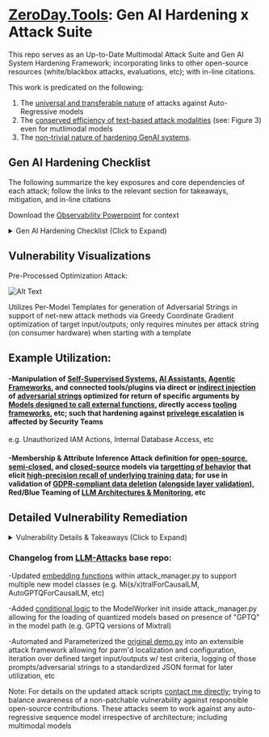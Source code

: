 # [ZeroDay.Tools](https://www.zeroday.tools/): Gen AI Hardening x Attack Suite

This repo serves as an Up-to-Date Multimodal Attack Suite and Gen AI System Hardening Framework; incorporating links to other open-source resources (white/blackbox attacks, evaluations, etc); with in-line citations.

This work is predicated on the following:

1) The [universal and transferable nature](https://llm-attacks.org/) of attacks against Auto-Regressive models
2) The [conserved efficiency of text-based attack modalities](https://arxiv.org/pdf/2307.14061v1.pdf) (see: Figure 3) even for mutlimodal models
3) The [non-trivial nature of hardening GenAI systems](https://www.latentspace.tools/).

## Gen AI Hardening Checklist 

The following summarize the key exposures and core dependencies of each attack; follow the links to the relevant section for takeaways, mitigation, and in-line citations

Download the [Observability Powerpoint](https://github.com/rabbidave/Enterprise-Executive-Summaries/blob/main/Observability.pptx) for context

<details>
  <summary>Gen AI Hardening Checklist (Click to Expand)</summary>

### [Optimization-Free Attacks](https://github.com/rabbidave/ZeroDay.Tools#optimization-free-attack-details)
Key Exposure: Brand Reputation Damage & Performance Degradation

Dependency: Requires [specific API fields](https://cookbook.openai.com/examples/using_logprobs); no pre-processing
### [Pre-Processed Attacks](https://github.com/rabbidave/ZeroDay.Tools#pre-processed-attack-details)
Key Exposure: Data Loss via Exploitation of Distributed Systems

Dependency: Whitebox Attacks require [a localized target](https://huggingface.co/docs/huggingface_hub/main/en/package_reference/hf_file_system) of either [Language Models](https://llm-attacks.org/) or [Mutlimodal Models](https://huggingface.co/liuhaotian/llava-v1.5-13b); multiple frameworks (e.g. [SGA](https://github.com/Zoky-2020/SGA), [VLAttack](https://github.com/ericyinyzy/VLAttack), etc) also designed to enable Transferable Multimodal Blackbox Attacks
### [System Context Extraction](https://github.com/rabbidave/ZeroDay.Tools#system-context-extraction-details)
Key Exposure: Documentation & Distribution of System Vulnerabilities; Non-Compliance with AI Governance Standards

Dependency: Requires API Access over time; [‘time-based blind SQL injection’](https://owasp.org/www-community/attacks/Blind_SQL_Injection) for [Multimodal Models](https://arxiv.org/pdf/2307.08715v2.pdf)
### [Model Context Extraction](https://github.com/rabbidave/ZeroDay.Tools#model-context-extraction-details)
Key Exposure: Documentation & Distribution of Model-Specific Vulnerabilities

Dependency: API Access for context window retrieval; VectorDB Access for [decoding embeddings](https://github.com/jxmorris12/vec2text)
### [Training Data Extraction](https://github.com/rabbidave/ZeroDay.Tools#training-data-extraction-details)
Key Exposure: Legal Liability from Data Licensure Breaches; Non-Compliance with AI Governance Standards

Dependency: Requires API Access over time; ‘rules’ defeated via prior system and model context extraction paired with optimized attacks
### [Supply Chain & Data Poisoning](https://github.com/rabbidave/ZeroDay.Tools#supply-chain--data-poisoning-details)
Key Exposure: Brand Reputation Damage & Performance Degradation; Non-Compliance with AI Governance Standards, especially for [“high-risk systems”](https://cset.georgetown.edu/article/the-eu-ai-act-a-primer/)

Dependency: Target use of compromised data & models; integration of those vulnerabilities with CI/CD systems
### [Model-Specific Vulnerabilities](https://github.com/rabbidave/ZeroDay.Tools#model-specific-vulnerability-details)
Key Exposure: Documentation & Distribution of System Vulnerabilities; Brand Reputation Damage & Performance Degradation

Dependency: Lack of Active Assessment of Sensitive or External Systems

</details>

## Vulnerability Visualizations

Pre-Processed Optimization Attack:

![Alt Text](https://media.giphy.com/media/v1.Y2lkPTc5MGI3NjExZXRvNWlqZWhiYmFrbmp3a2RsOTZmdTQ5YmY0ZnU1OGIyNW8wYmVobSZlcD12MV9pbnRlcm5hbF9naWZfYnlfaWQmY3Q9Zw/K0UZJibCsa6Ty0CIyI/source.gif)

Utilizes Per-Model Templates for generation of Adversarial Strings in support of net-new attack methods via Greedy Coordinate Gradient optimization of target input/outputs; only requires minutes per attack string (on consumer hardware) when starting with a template

## Example Utilization:

#### -Manipulation of [Self-Supervised Systems](https://github.com/microsoft/TaskWeaver), [AI Assistants](https://platform.openai.com/docs/assistants/overview), [Agentic Frameworks](https://learn.microsoft.com/en-us/semantic-kernel/overview/), and connected tools/plugins via direct or [indirect injection](https://github.com/greshake/llm-security#compromising-llms-using-indirect-prompt-injection) of [adversarial strings](https://llm-attacks.org/) optimized for return of specific arguments by [Models designed to call external functions](https://github.com/nexusflowai/NexusRaven/), directly access [tooling frameworks](https://python.langchain.com/docs/integrations/tools/), etc; such that hardening against [privelege escalation](https://www.crowdstrike.com/cybersecurity-101/privilege-escalation/) is affected by Security Teams

e.g. Unauthorized IAM Actions, Internal Database Access, etc

#### -Membership & Attribute Inference Attack definition for [open-source](https://arxiv.org/pdf/2311.17035.pdf#subsection.5.2), [semi-closed](https://arxiv.org/pdf/2311.17035.pdf), and [closed-source](https://arxiv.org/pdf/2311.17035.pdf#subsection.5.2) models via [targetting of behavior](https://arxiv.org/pdf/2311.17035.pdf#subsection.5.1) that elicit [high-precision recall of underlying training data](https://arxiv.org/pdf/2311.17035.pdf#subsection.5.7); for use in validation of [GDPR-compliant data deletion](https://gdpr-info.eu/art-17-gdpr/) ([alongside layer validation](https://weightwatcher.ai/)), Red/Blue Teaming of [LLM Architectures & Monitoring](https://www.latentspace.tools/), etc

## Detailed Vulnerability Remediation

<details>
  <summary>Vulnerability Details & Takeaways (Click to Expand)</summary>

#### Optimization-Free Attack Details
Dependency: Requires [specific API fields](https://cookbook.openai.com/examples/using_logprobs); no pre-processing

Key Exposure: Brand Reputation Damage & Performance Degradation

Takeaway: [Mitigate low-complexity priming attacks](https://llmpriming.focallab.org/) via [evaluation of input/output embeddings](https://www.latentspace.tools/#h.de5k8d8cxz8c) against moving windows of time, as well as limits on what data is available via API (e.g. [Next-Token Probabilities aka Logits](https://cookbook.openai.com/examples/using_logprobs)); also mitigates DDoS attacks and indicates instances of poor generalization

#### Pre-Processed Attack Details
Key Exposure: Data Loss via Exploitation of Distributed Systems

Dependency: Whitebox Attacks require [a localized target](https://huggingface.co/docs/huggingface_hub/main/en/package_reference/hf_file_system) of either [Language Models](https://llm-attacks.org/) or [Mutlimodal Models](https://huggingface.co/liuhaotian/llava-v1.5-13b); multiple frameworks (e.g. [SGA](https://github.com/Zoky-2020/SGA), [VLAttack](https://github.com/ericyinyzy/VLAttack), etc) also designed to enable Transferable Multimodal Blackbox Attacks

Takeaway: [Defeat pre-processed optimization attacks](https://www.latentspace.tools/) by pre-defining embeddings for 'good' and 'bad' examples, logging, [clustering, and flagging of non-conforming entries](https://www.latentspace.tools/#h.lwa4hv3scloi) pre-output generation, as well as utilizing windowed evaluation of input/output embeddings against application-specific baselines

#### System Context Extraction Details

Key Exposure: Documentation & Distribution of System Vulnerabilities; Non-Compliance with AI Governance Standards

Dependency: Requires API Access over time; [‘time-based blind SQL injection’](https://owasp.org/www-community/attacks/Blind_SQL_Injection) for [Multimodal Models](https://arxiv.org/pdf/2307.08715v2.pdf)

Takeaway: Mitigate retrieval of information about the system and application controls from Time-Based Blind Injection Attacks via [Application-Specific Firewalls](https://www.f5.com/glossary/application-firewall) and [Error Handling Best-Practices](https://brightsec.com/blog/error-based-sql-injection/); augment detection for sensitive systems by [evaluating conformity of inputs/outputs](https://www.latentspace.tools/#h.rmca9kuof4sx) against pre-embedded attack strings, and flagging long-running sessions for review

#### Model Context Extraction Details

Key Exposure: Documentation & Distribution of Model-Specific Vulnerabilities

Dependency: API Access for context window retrieval; VectorDB Access for [decoding embeddings](https://github.com/jxmorris12/vec2text)

Takeaway: Reduce the risk from discoverable rules, extractable context (e.g. persistent attached document-based systems context), etc via [pre-defined rules](https://developer.nvidia.com/blog/nvidia-enables-trustworthy-safe-and-secure-large-language-model-conversational-systems/); prevent [decodable embeddings](https://github.com/jxmorris12/vec2text) (e.g. additional underlying data via VectorDB & Backups) by [adding appropriate levels of noise](https://arxiv.org/pdf/2310.06816.pdf) or using customized embedding models for sensitive data.

#### Training Data Extraction Details

Key Exposure: Legal Liability from Data Licensure Breaches; Non-Compliance with AI Governance Standards

Dependency: Requires API Access over time; ‘rules’ defeated via prior system and model context extraction paired with optimized attacks

Takeaway:  [Prevent disclosure of underlying data](https://not-just-memorization.github.io/extracting-training-data-from-chatgpt.html) while mitigating membership or attribute inference attacks with pre-defined context rules (e.g. “no repetition”), [whitelisting & monitoring of allowed topics](https://developer.nvidia.com/blog/nvidia-enables-trustworthy-safe-and-secure-large-language-model-conversational-systems/), as well as [DLP](https://www.microsoft.com/en-us/security/business/security-101/what-is-data-loss-prevention-dlp) paired with [active statistical monitoring](https://www.latentspace.tools/) via pre/post-processing of inputs/outputs

#### Supply Chain & Data Poisoning Details

Key Exposure: Brand Reputation Damage & Performance Degradation; Non-Compliance with AI Governance Standards, especially for [“high-risk systems”](https://cset.georgetown.edu/article/the-eu-ai-act-a-primer/)

Dependency: Target use of compromised data & models; integration of those vulnerabilities with CI/CD systems

Takeaway: Mitigate [Supply Chain](https://www.crowdstrike.com/cybersecurity-101/cyberattacks/supply-chain-attacks/) & [Data Poisoning](https://spectrum.ieee.org/ai-cybersecurity-data-poisoning) attacks via use of [Open-Source Foundation Models and Open-Source Data](https://huggingface.co/docs/huggingface_hub/main/en/package_reference/hf_file_system) wherein [Data Provenance/Lineage](https://www.graphable.ai/blog/what-is-data-lineage-data-provenance/) can be established, versions can be hashed, etc; thereafter affect access and version control of fine-tuning data, contextual data (i.e. augmented generation), etc.

#### Model Specific Vulnerability Details

Dependency: Lack of Active Assessment of Sensitive or External Systems

Key Exposure: Documentation & Distribution of System Vulnerabilities; Brand Reputation Damage & Performance Degradation

Takeaway: Utilize a [Defense in Depth](https://en.wikipedia.org/wiki/Defense_in_depth_(computing)) approach (e.g. [Purple Teaming](https://www.splunk.com/en_us/blog/learn/purple-team.html)), especially for Auto Regressive Models, while staying up to date on the latest [attack & defense paradigms](https://owasp.org/www-project-top-10-for-large-language-model-applications/); utilize open-source [code-generation](https://ai.meta.com/llama/purple-llama/#cybersecurity) and [vulnerability](https://github.com/cleverhans-lab/cleverhans) assesment frameworks, [contribute to the community](https://www.zeroday.tools/), etc.

</details>


### Changelog from [LLM-Attacks](https://github.com/llm-attacks/llm-attacks) base repo:

-Updated [embedding functions](https://github.com/rabbidave/LLM-Attacks-v2/blob/main/llm_attacks/base/attack_manager.py#L35) within attack_manager.py to support multiple new model classes (e.g. Mi(s/x)tralForCausalLM, AutoGPTQForCausalLM, etc)

-Added [conditional logic](https://github.com/rabbidave/LLM-Attacks-v2/blob/main/llm_attacks/base/attack_manager.py#L1480) to the ModelWorker init inside attack_manager.py allowing for the loading of quantized models based on presence of "GPTQ" in the model path (e.g. GPTQ versions of Mixtral)

-Automated and Parameterized the [original demo.py](https://github.com/rabbidave/LLM-Attacks-v2/blob/main/demo.ipynb) into an extensible attack framework allowing for parm'd localization and configuration, iteration over defined target input/outputs w/ test criteria, logging of those prompts/adversarial strings to a standardized JSON format for later utilization, etc

Note: For details on the updated attack scripts [contact me directly](https://www.linkedin.com/in/davidisaacpierce/); trying to balance awareness of a non-patchable vulnerability against responsible open-source contributions. These attacks seem to work against any auto-regressive sequence model irrespective of architecture; including multimodal models
